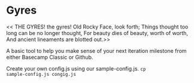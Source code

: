 Gyres
=================
<< THE GYRES! the gyres! Old Rocky Face, look forth;
Things thought too long can be no longer thought,
For beauty dies of beauty, worth of worth,
And ancient lineaments are blotted out.>>


A basic tool to help you make sense of your next iteration milestone from either Basecamp Classic or Github.

Create your own config.js using our sample-config.js.
<code>cp sample-config.js congig.js</code>
